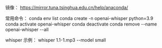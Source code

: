 镜像： https://mirror.tuna.tsinghua.edu.cn/help/anaconda/

常用命令：
conda env list
conda create -n openai-whisper python=3.9
conda activate openai-whisper
conda deactivate
conda remove --name openai-whisper --all

whisper 示例：
whisper 1.1-1.mp3 --model small

